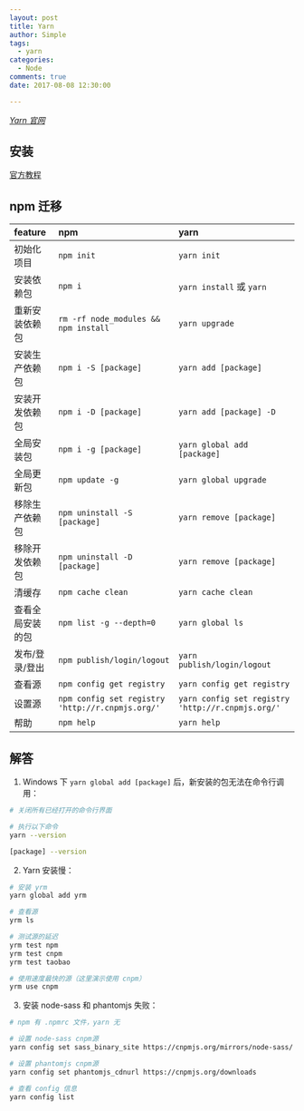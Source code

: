 ```yaml
---
layout: post
title: Yarn
author: Simple
tags:
  - yarn
categories:
  - Node
comments: true
date: 2017-08-08 12:30:00

---
```


*[Yarn 官网](https://yarnpkg.com/)*


## 安装

[官方教程](https://yarnpkg.com/zh-Hans/docs/install)


## npm 迁移

|feature|npm|yarn|
|:---|:---|:---|
|初始化项目|`npm init`|`yarn init`|
|安装依赖包|`npm i`|`yarn install` 或 `yarn`|
|重新安装依赖包|`rm -rf node_modules && npm install`|`yarn upgrade`|
|安装生产依赖包|`npm i -S [package]`|`yarn add [package]`|
|安装开发依赖包|`npm i -D [package]`|`yarn add [package] -D`|
|全局安装包|`npm i -g [package]`|`yarn global add [package]`|
|全局更新包|`npm update -g  `|`yarn global upgrade`|
|移除生产依赖包|`npm uninstall -S [package]`|`yarn remove [package]`|
|移除开发依赖包|`npm uninstall -D [package]`|`yarn remove [package]`|
|清缓存|`npm cache clean`|`yarn cache clean`|
|查看全局安装的包|`npm list -g --depth=0`|`yarn global ls`|
|发布/登录/登出|`npm publish/login/logout`|`yarn publish/login/logout`|
|查看源|`npm config get registry`|`yarn config get registry`|
|设置源|`npm config set registry 'http://r.cnpmjs.org/'`|`yarn config set registry 'http://r.cnpmjs.org/'`|
|帮助|`npm help`|`yarn help`|


## 解答

1. Windows 下 `yarn global add [package]` 后，新安装的包无法在命令行调用：
  ``` bash
# 关闭所有已经打开的命令行界面

# 执行以下命令
yarn --version

[package] --version
```

2. Yarn 安装慢：
  ``` bash
# 安装 yrm
yarn global add yrm

# 查看源
yrm ls

# 测试源的延迟
yrm test npm
yrm test cnpm
yrm test taobao

# 使用速度最快的源（这里演示使用 cnpm）
yrm use cnpm
```

3. 安装 node-sass 和 phantomjs 失败：
  ``` bash
# npm 有 .npmrc 文件，yarn 无

# 设置 node-sass cnpm源
yarn config set sass_binary_site https://cnpmjs.org/mirrors/node-sass/

# 设置 phantomjs cnpm源
yarn config set phantomjs_cdnurl https://cnpmjs.org/downloads

# 查看 config 信息
yarn config list
```
